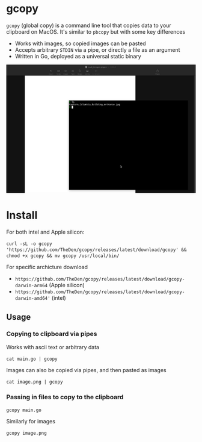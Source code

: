 # gcopy


`gcopy` (global copy) is a command line tool that copies data to your clipboard on MacOS. It's similar to `pbcopy` but with some key differences

* Works with images, so copied images can be pasted
* Accepts arbitrary `STDIN` via a pipe, or directly a file as an argument
* Written in Go, deployed as a universal static binary


![gcopy](./gcopy.gif)


# Install

For both intel and Apple silicon:

```shell
curl -sL -o gcopy 'https://github.com/TheDen/gcopy/releases/latest/download/gcopy' && chmod +x gcopy && mv gcopy /usr/local/bin/
```

For specific archicture download

* `https://github.com/TheDen/gcopy/releases/latest/download/gcopy-darwin-arm64` (Apple silicon)
* `https://github.com/TheDen/gcopy/releases/latest/download/gcopy-darwin-amd64'` (intel)

## Usage

### Copying to clipboard via pipes

Works with ascii text or arbitrary data

```shell
cat main.go | gcopy
```

Images can also be copied via pipes, and then pasted as images


```shell
cat image.png | gcopy
```


### Passing in files to copy to the clipboard

```shell
gcopy main.go
```

Similarly for images

```shell
gcopy image.png
```
